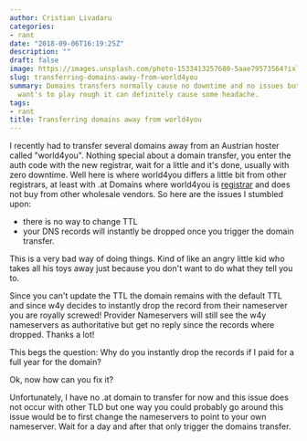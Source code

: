 ```yaml
---
author: Cristian Livadaru
categories:
- rant
date: "2018-09-06T16:19:25Z"
description: ""
draft: false
image: https://images.unsplash.com/photo-1533413257680-5aae79573564?ixlib=rb-0.3.5&q=80&fm=jpg&crop=entropy&cs=tinysrgb&w=1080&fit=max&ixid=eyJhcHBfaWQiOjExNzczfQ&s=cf80a3681e74f6ac7d9b94bfe1bf0e87
slug: transferring-domains-away-from-world4you
summary: Domains transfers normally cause no downtime and no issues but if some registrar
  want's to play rough it can definitely cause some headache.
tags:
- rant
title: Transferring domains away from world4you
---
```



I recently had to transfer several domains away from an Austrian hoster called "world4you". Nothing special about a domain transfer, you enter the auth code with the new registrar, wait for a little and it's done, usually with zero downtime.
Well here is where world4you differs a little bit from other registrars, at least with .at Domains where world4you is [registrar](https://nic.at/registrar/61) and does not buy from other wholesale vendors.
So here are the issues I stumbled upon: 

* there is no way to change TTL
* your DNS records will instantly be dropped once you trigger the domain transfer. 

This is a very bad way of doing things. Kind of like an angry little kid who takes all his toys away just because you don't want to do what they tell you to.

Since you can't update the TTL the domain remains with the default TTL and since w4y decides to instantly drop the record from their nameserver you are royally screwed!
Provider Nameservers will still see the w4y nameservers as authoritative but get no reply since the records where dropped. Thanks a lot!

This begs the question: Why do you instantly drop the records if I paid for a full year for the domain?

Ok, now how can you fix it? 

Unfortunately, I have no .at domain to transfer for now and this issue does not occur with other TLD but one way you could probably go around this issue would be to first change the nameservers to point to your own nameserver. Wait for a day and after that only trigger the domains transfer.

